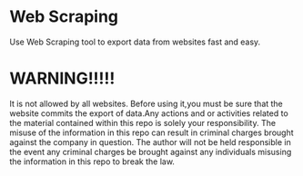 # Web Scraping
Use Web Scraping tool to export data from websites fast and easy.


# WARNING!!!!!                           
It is not allowed by all websites. Before using it,you must be sure that the website commits the export of data.Any actions and or activities related to the material contained within this repo is solely your responsibility. The misuse of the information in this repo can result in criminal charges brought against the company in question. The author will not be held responsible in the event any criminal charges be brought against any individuals misusing the information in this repo to break the law.                      

